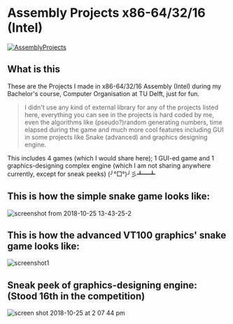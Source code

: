 # Assembly Projects x86-64/32/16 (Intel)
[![AssemblyProjects](https://img.shields.io/badge/Pradyuman7-Assembly_Projects-maroon.svg?style=flat)](https://github.com/Pradyuman7/AssemblyGames)

## What is this
These are the Projects I made in x86-64/32/16 Assembly (Intel) during my Bachelor's course, Computer Organisation at TU Delft, just for fun.

>I didn't use any kind of external library for any of the projects listed here, everything you can see in the projects is hard coded by me, even the algorithms like (pseudo?)random generating numbers, time elapsed during the game and much more cool features including GUI in some projects like Snake (advanced) and graphics designing engine.

This includes 4 games (which I would share here); 1 GUI-ed game and 1 graphics-designing complex engine (which I am not sharing anywhere currently, except for sneak peeks) (╯°□°)╯彡┻━┻ 


## This is how the simple snake game looks like:

![screenshot from 2018-10-25 13-43-25-2](https://user-images.githubusercontent.com/41565823/47498934-fa242b80-d85e-11e8-9064-1c1d3e55c5f6.png)

## This is how the advanced VT100 graphics' snake game looks like:

![screenshot1](https://user-images.githubusercontent.com/41565823/46129946-60099d00-c238-11e8-9bd5-74293b3c915c.jpg)

## Sneak peek of graphics-designing engine: (Stood 16th in the competition)

![screen shot 2018-10-25 at 2 07 44 pm](https://user-images.githubusercontent.com/41565823/47499134-7f0f4500-d85f-11e8-835b-fe5d9b2afb05.png)



